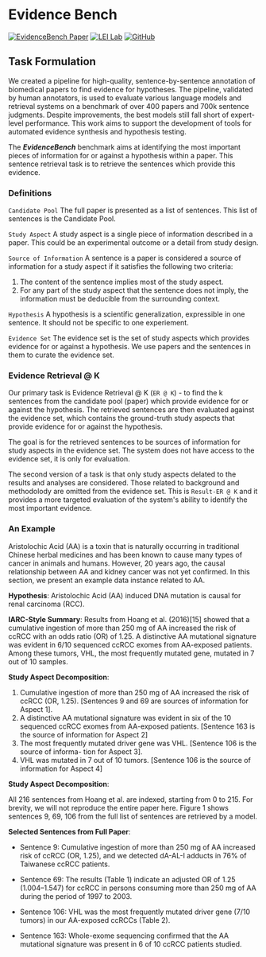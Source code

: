 # Evidence Bench

[![EvidenceBench Paper](https://img.shields.io/badge/Paper-NeurIPS-blue.svg?logo=read-the-docs&logoColor=white)](https://link_to_your_paper) [![LEI Lab](https://img.shields.io/badge/Lab%20Group-LEI%20Lab-blue.svg?logo=teams&logoColor=white)](https://lei.ucsd.edu/) [![GitHub](https://img.shields.io/badge/GitHub-EvidenceBench-blue.svg?logo=github&logoColor=white)](https://github.com/EvidenceBench/EvidenceBench)

## Task Formulation

We created a pipeline for high-quality, sentence-by-sentence annotation of biomedical papers to find evidence for hypotheses. The pipeline, validated by human annotators, is used to evaluate various language models and retrieval systems on a benchmark of over 400 papers and 700k sentence judgments. Despite improvements, the best models still fall short of expert-level performance. This work aims to support the development of tools for automated evidence synthesis and hypothesis testing.

The ***EvidenceBench*** benchmark aims at identifying the most important pieces of information for or against a hypothesis within a paper. This sentence retrieval task is to retrieve the sentences which provide this evidence.

### Definitions

``Candidate Pool`` The full paper is presented as a list of sentences. This list of sentences is the Candidate Pool. 

``Study Aspect`` A study aspect is a single piece of information described in a paper. This could be an experimental outcome or a detail from study design.

``Source of Information`` A sentence is a paper is considered a source of information for a study aspect if it satisfies the following two criteria:

1. The content of the sentence implies most of the study aspect.
2. For any part of the study aspect that the sentence does not imply, the information must be deducible from the surrounding context.

``Hypothesis`` A hypothesis is a scientific generalization, expressible in one sentence. It should not be specific to one experiement. 

``Evidence Set`` The evidence set is the set of study aspects which provides evidence for or against a hypothesis. We use papers and the sentences in them to curate the evidence set.

### Evidence Retrieval @ K

Our primary task is Evidence Retrieval @ K (``ER @ K``) - to find the k sentences from the candidate pool (paper) which provide evidence for or against the hypothesis. The retrieved sentences are then evaluated against the evidence set, which contains the ground-truth study aspects that provide evidence for or against the hypothesis.

The goal is for the retrieved sentences to be sources of information for study aspects in the evidence set. The system does not have access to the evidence set, it is only for evaluation.

The second version of a task is that only study aspects delated to the results and analyses are considered. Those related to background and methodolody are omitted from the evidence set. This is ``Result-ER @ K`` and it provides a more targeted evaluation of the system's ability to identify the most important evidence.

### An Example

Aristolochic Acid (AA) is a toxin that is naturally occurring in traditional Chinese herbal medicines and has been known to cause many types of cancer in animals and humans. However, 20 years ago, the causal relationship between AA and kidney cancer was not yet confirmed. In this section, we present an example data instance related to AA.

**Hypothesis**: Aristolochic Acid (AA) induced DNA mutation is causal for renal carcinoma (RCC).

**IARC-Style Summary**: Results from Hoang et al. (2016)[15] showed that a cumulative ingestion of more than 250 mg of AA increased the risk of ccRCC with an odds ratio (OR) of 1.25. A distinctive AA mutational signature was evident in 6/10 sequenced ccRCC exomes from AA-exposed patients. Among these tumors, VHL, the most frequently mutated gene, mutated in 7 out of 10 samples.

**Study Aspect Decomposition**:

1. Cumulative ingestion of more than 250 mg of AA increased the risk of ccRCC (OR, 1.25). [Sentences 9 and 69 are sources of information for Aspect 1].
2. A distinctive AA mutational signature was evident in six of the 10 sequenced ccRCC exomes from AA-exposed patients. [Sentence 163 is the source of information for Aspect 2]
3. The most frequently mutated driver gene was VHL. [Sentence 106 is the source of informa- tion for Aspect 3].
4. VHL was mutated in 7 out of 10 tumors. [Sentence 106 is the source of information for Aspect 4]

**Study Aspect Decomposition**:

All 216 sentences from Hoang et al. are indexed, starting from 0 to 215. For brevity, we will not reproduce the entire paper here. Figure 1 shows sentences 9, 69, 106 from the full list of sentences are retrieved by a model.

**Selected Sentences from Full Paper**:

- Sentence 9: Cumulative ingestion of more than 250 mg of AA increased risk of ccRCC (OR, 1.25), and we detected dA-AL-I adducts in 76% of Taiwanese ccRCC patients.

- Sentence 69: The results (Table 1) indicate an adjusted OR of 1.25 (1.004–1.547) for ccRCC in persons consuming more than 250 mg of AA during the period of 1997 to 2003.

- Sentence 106: VHL was the most frequently mutated driver gene (7/10 tumors) in our AA-exposed ccRCCs (Table 2).

- Sentence 163: Whole-exome sequencing confirmed that the AA mutational signature was present in 6 of 10 ccRCC patients studied.

